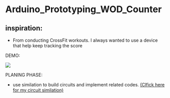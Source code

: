 # Arduino_Prototyping_WOD_Counter
## inspiration:
  * From conducting CrossFit workouts. I always wanted to use a device that help keep tracking the score
  
DEMO:

<img src="https://github.com/Haody1064/Arduino_WOD_Counter/blob/main/gif_and_images/ezgif.com-gif-maker.gif" />



PLANING PHASE:
* use similation to build circuits and implement related codes. [(Clfick here for my circuit similation)](https://www.tinkercad.com/things/686eqoVwwqx)

